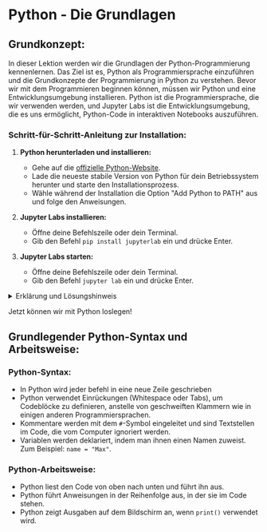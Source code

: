# Python - Die Grundlagen

## Grundkonzept:
In dieser Lektion werden wir die Grundlagen der Python-Programmierung kennenlernen. Das Ziel ist es, Python als Programmiersprache einzuführen und die Grundkonzepte der Programmierung in Python zu verstehen.
Bevor wir mit dem Programmieren beginnen können, müssen wir Python und eine Entwicklungsumgebung installieren. Python ist die Programmiersprache, die wir verwenden werden, und Jupyter Labs ist die Entwicklungsumgebung, die es uns ermöglicht, Python-Code in interaktiven Notebooks auszuführen.

### Schritt-für-Schritt-Anleitung zur Installation:
1. **Python herunterladen und installieren:**
   - Gehe auf die <a href="https://www.python.org/downloads/" target="_blank">offizielle Python-Website</a>.
   - Lade die neueste stabile Version von Python für dein Betriebssystem herunter und starte den Installationsprozess.
   - Wähle während der Installation die Option "Add Python to PATH" aus und folge den Anweisungen.

2. **Jupyter Labs installieren:**
   - Öffne deine Befehlszeile oder dein Terminal.
   - Gib den Befehl `pip install jupyterlab` ein und drücke Enter.

3. **Jupyter Labs starten:**
   - Öffne deine Befehlszeile oder dein Terminal.
   - Gib den Befehl `jupyter lab` ein und drücke Enter.

<details>
  <summary>Erklärung und Lösungshinweis</summary>
  
  Python ist die Programmiersprache, die wir verwenden werden, und Jupyter Labs ist eine beliebte Entwicklungsumgebung, die es uns ermöglicht, Python-Code in interaktiven Notebooks auszuführen. Die Schritte zur Installation von Python und Jupyter Labs sind wichtig, um mit dem Programmieren in Python zu beginnen. Stelle sicher, dass du sie sorgfältig befolgst.
</details>

Jetzt können wir mit Python loslegen!

## Grundlegender Python-Syntax und Arbeitsweise:

### Python-Syntax:
- In Python wird jeder befehl in eine neue Zeile geschrieben
- Python verwendet Einrückungen (Whitespace oder Tabs), um Codeblöcke zu definieren, anstelle von geschweiften Klammern wie in einigen anderen Programmiersprachen.
- Kommentare werden mit dem `#`-Symbol eingeleitet und sind Textstellen im Code, die vom Computer ignoriert werden.
- Variablen werden deklariert, indem man ihnen einen Namen zuweist. Zum Beispiel: `name = "Max"`.

### Python-Arbeitsweise:
- Python liest den Code von oben nach unten und führt ihn aus.
- Python führt Anweisungen in der Reihenfolge aus, in der sie im Code stehen.
- Python zeigt Ausgaben auf dem Bildschirm an, wenn `print()` verwendet wird.